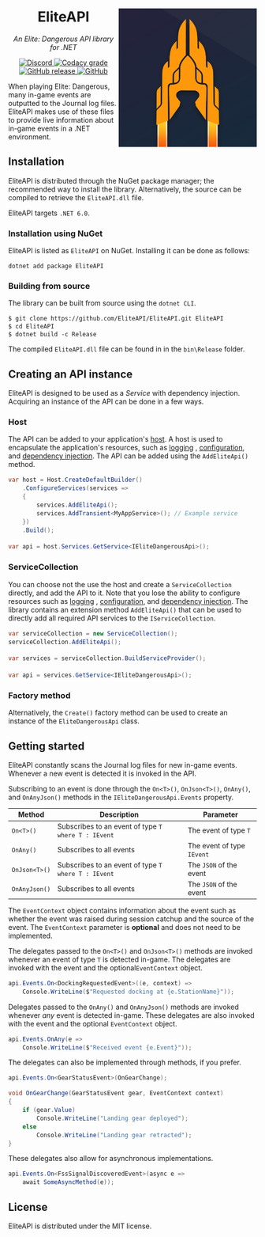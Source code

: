 <div text-align="center">
<img src="https://github.com/EliteAPI/Icons/blob/main/logo_gradient_shine.jpg?raw=true" align="right"
     title="EliteAPI by Somfic" width="280" height="280">
<h1 align="center">EliteAPI</h1>

<p align="center"><i>An Elite: Dangerous API library for .NET</i></p>

<p align="center">
     <a href="https://www.discord.gg/jwpFUPZ">
          <img alt="Discord" src="https://img.shields.io/discord/498422961297031168?color=%23f2a529&label=DISCORD&style=for-the-badge">
     </a>
     <a href="https://app.codacy.com/gh/EliteAPI/EliteAPI?utm_source=github.com&utm_medium=referral&utm_content=EliteAPI/EliteAPI&utm_campaign=Badge_Grade_Dashboard">
          <img alt="Codacy grade" src="https://img.shields.io/codacy/grade/cd6364ab2d6a46a18627e6c8454f5672?color=%23f2a529&label=CODE%20QUALITY&style=for-the-badge">
     </a>
     <a href="https://github.com/EliteAPI/EliteAPI/releases">
        <img alt="GitHub release" src="https://img.shields.io/github/v/release/EliteAPI/EliteAPI?color=%23f2a529&label=VERSION&style=for-the-badge">
     </a>
     <a href="https://github.com/EliteAPI/EliteAPI/blob/master/LICENSE">
         <img alt="GitHub" src="https://img.shields.io/github/license/EliteAPI/EliteAPI?color=%23f2a529&label=LICENSE&style=for-the-badge">
     </a>
</p>
<p>When playing Elite: Dangerous, many in-game events are outputted to the Journal log files. EliteAPI makes use of these files to provide live information about in-game events in a .NET environment. 
</div>

## Installation

EliteAPI is distributed through the NuGet package manager; the recommended way to install the library. Alternatively,
the source can be compiled to retrieve the `EliteAPI.dll` file.

EliteAPI targets `.NET 6.0`.

### Installation using NuGet

EliteAPI is listed as `EliteAPI` on NuGet. Installing it can be done as follows:

```
dotnet add package EliteAPI
```

### Building from source

The library can be built from source using the `dotnet CLI`.

```console
$ git clone https://github.com/EliteAPI/EliteAPI.git EliteAPI
$ cd EliteAPI
$ dotnet build -c Release
```

The compiled `EliteAPI.dll` file can be found in in the `bin\Release` folder.

## Creating an API instance

EliteAPI is designed to be used as a *Service* with dependency injection. Acquiring an instance of the API can be done
in a few ways.

### Host

The API can be added to your
application's [host](https://docs.microsoft.com/en-us/aspnet/core/fundamentals/host/generic-host). A host is used to
encapsulate the application's resources, such
as [logging](https://docs.microsoft.com/en-us/aspnet/core/fundamentals/logging)
, [configuration](https://docs.microsoft.com/en-us/aspnet/core/fundamentals/configuration),
and [dependency injection](https://docs.microsoft.com/en-us/aspnet/core/fundamentals/dependency-injection). The API can
be added using the `AddEliteApi()` method.

```cs
var host = Host.CreateDefaultBuilder()
    .ConfigureServices(services =>
    {
        services.AddEliteApi();
        services.AddTransient<MyAppService>(); // Example service
    })
    .Build();

var api = host.Services.GetService<IEliteDangerousApi>();
```

### ServiceCollection

You can choose not the use the host and create a `ServiceCollection` directly, and add the API to it. Note that you lose
the ability to configure resources such as [logging](https://docs.microsoft.com/en-us/aspnet/core/fundamentals/logging)
, [configuration](https://docs.microsoft.com/en-us/aspnet/core/fundamentals/configuration),
and [dependency injection](https://docs.microsoft.com/en-us/aspnet/core/fundamentals/dependency-injection). The library
contains an extension method `AddEliteApi()` that can be used to directly add all required API services to
the `IServiceCollection`.

```cs
var serviceCollection = new ServiceCollection();
serviceCollection.AddEliteApi();

var services = serviceCollection.BuildServiceProvider();

var api = services.GetService<IEliteDangerousApi>();
```

### Factory method

Alternatively, the `Create()` factory method can be used to create an instance of the `EliteDangerousApi` class.

## Getting started

EliteAPI constantly scans the Journal log files for new in-game events. Whenever a new event is detected it is invoked
in the API.

Subscribing to an event is done through the `On<T>()`, `OnJson<T>()`, `OnAny()`, and `OnAnyJson()` methods in
the `IEliteDangerousApi.Events` property.

| Method        | Description                                           | Parameter                  |
|---------------|-------------------------------------------------------|----------------------------|
| `On<T>()`     | Subscribes to an event of type `T where T : IEvent`   | The event of type `T`      |
| `OnAny()`     | Subscribes to all events                              | The event of type `IEvent` |
| `OnJson<T>()` | Subscribes to an event of type `T where T : IEvent`   | The `JSON` of the event    |
| `OnAnyJson()` | Subscribes to all events                              | The `JSON` of the event    |


The `EventContext` object contains information about the event such as whether the event was raised during session catchup and the source of the event. 
The `EventContext` parameter is **optional** and does not need to be implemented.

The delegates passed to the `On<T>()` and `OnJson<T>()` methods are invoked whenever an event of type `T` is detected in-game.
The delegates are invoked with the event and the  optional`EventContext` object.

```cs
api.Events.On<DockingRequestedEvent>((e, context) => 
    Console.WriteLine($"Requested docking at {e.StationName}"));
```

Delegates passed to the `OnAny()` and `OnAnyJson()` methods are invoked whenever *any* event is detected in-game. 
These delegates are also invoked with the event and the optional `EventContext` object.
```cs
api.Events.OnAny(e => 
    Console.WriteLine($"Received event {e.Event}"));
```

The delegates can also be implemented through methods, if you prefer.
```cs
api.Events.On<GearStatusEvent>(OnGearChange);
```
```cs
void OnGearChange(GearStatusEvent gear, EventContext context)
{
    if (gear.Value)
        Console.WriteLine("Landing gear deployed");
    else
        Console.WriteLine("Landing gear retracted");
}
```

These delegates also allow for asynchronous implementations.
```cs
api.Events.On<FssSignalDiscoveredEvent>(async e =>
    await SomeAsyncMethod(e));
```

## License

EliteAPI is distributed under the MIT license.
